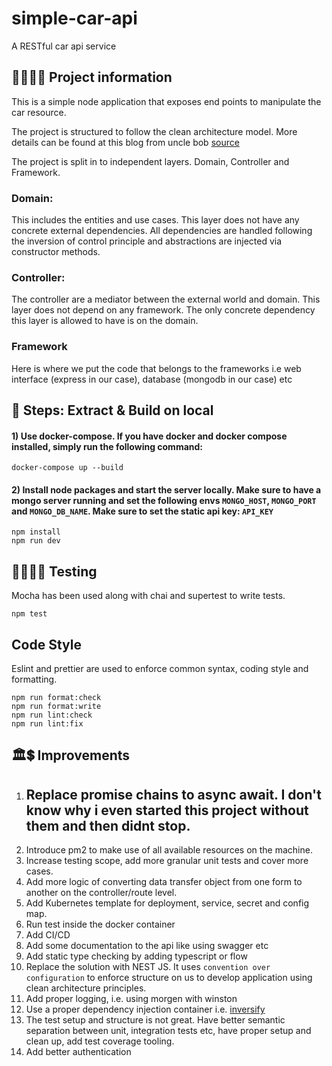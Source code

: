 # simple-car-api

A RESTful car api service

## 👷‍♀️👷‍♂️ Project information

This is a simple node application that exposes end points to manipulate the car resource.

The project is structured to follow the clean architecture model. More details can be found at this blog from uncle bob [source](https://blog.cleancoder.com/uncle-bob/2012/08/13/the-clean-architecture.html)

The project is split in to independent layers. Domain, Controller and Framework.

### Domain:

This includes the entities and use cases. This layer does not have any concrete external dependencies. All dependencies are handled following the inversion of control principle and abstractions are injected via constructor methods.

### Controller:

The controller are a mediator between the external world and domain. This layer does not depend on any framework. The only concrete dependency this layer is allowed to have is on the domain.

### Framework

Here is where we put the code that belongs to the frameworks i.e web interface (express in our case), database (mongodb in our case) etc

## 🔨 Steps: Extract & Build on local

#### 1) Use docker-compose. If you have docker and docker compose installed, simply run the following command:

```
docker-compose up --build
```

#### 2) Install node packages and start the server locally. Make sure to have a mongo server running and set the following envs `MONGO_HOST`, `MONGO_PORT` and `MONGO_DB_NAME`. Make sure to set the static api key: `API_KEY`

```
npm install
npm run dev
```

## 🕵️‍♂️🕵️‍♀️ Testing

Mocha has been used along with chai and supertest to write tests.

```
npm test
```

## Code Style

Eslint and prettier are used to enforce common syntax, coding style and formatting.

```
npm run format:check
npm run format:write
npm run lint:check
npm run lint:fix
```

## 🏛💲 Improvements

1. ## Replace promise chains to async await. I don't know why i even started this project without them and then didnt stop.
2. Introduce pm2 to make use of all available resources on the machine.
3. Increase testing scope, add more granular unit tests and cover more cases.
4. Add more logic of converting data transfer object from one form to another on the controller/route level.
5. Add Kubernetes template for deployment, service, secret and config map.
6. Run test inside the docker container
7. Add CI/CD
8. Add some documentation to the api like using swagger etc
9. Add static type checking by adding typescript or flow
10. Replace the solution with NEST JS. It uses `convention over configuration` to enforce structure on us to develop application using clean architecture principles.
11. Add proper logging, i.e. using morgen with winston
12. Use a proper dependency injection container i.e. [inversify](https://inversify.io/)
13. The test setup and structure is not great. Have better semantic separation between unit, integration tests etc, have proper setup and clean up, add test coverage tooling.
14. Add better authentication

